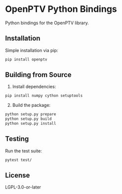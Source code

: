 # OpenPTV Python Bindings

Python bindings for the OpenPTV library.

## Installation

Simple installation via pip:

```bash
pip install openptv
```

## Building from Source

1. Install dependencies:
```bash
pip install numpy cython setuptools
```

2. Build the package:
```bash
python setup.py prepare
python setup.py build
python setup.py install
```

## Testing

Run the test suite:
```bash
pytest test/
```

## License

LGPL-3.0-or-later